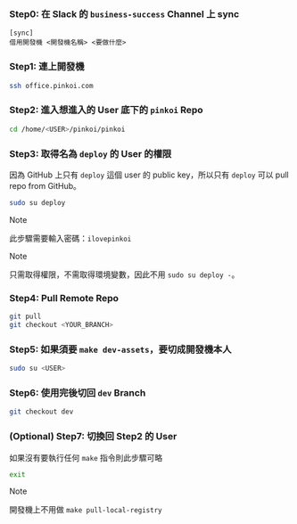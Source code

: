 ### Step0: 在 Slack 的 `business-success` Channel 上 sync

```plaintext
[sync]  
借用開發機 <開發機名稱> <要做什麼>
```

### Step1: 連上開發機

```bash
ssh office.pinkoi.com
```

### Step2: 進入想進入的 User 底下的 `pinkoi` Repo

```sh
cd /home/<USER>/pinkoi/pinkoi
```

### Step3: 取得名為 `deploy` 的 User 的權限

因為 GitHub 上只有 `deploy` 這個 user 的 public key，所以只有 `deploy` 可以 pull repo from GitHub。

```bash
sudo su deploy
```

>[!Note]
>此步驟需要輸入密碼：`ilovepinkoi`

>[!Note]
>只需取得權限，不需取得環境變數，因此不用 `sudo su deploy -`。

### Step4: Pull Remote Repo

```sh
git pull
git checkout <YOUR_BRANCH>
```

### Step5: 如果須要 `make dev-assets`，要切成開發機本人

```sh
sudo su <USER>
```

### Step6: 使用完後切回 `dev` Branch

```bash
git checkout dev
```

### (Optional) Step7: 切換回 Step2 的 User

如果沒有要執行任何 `make` 指令則此步驟可略

```bash
exit
```

> [!Note]
> 開發機上不用做 `make pull-local-registry`
